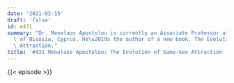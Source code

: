 ```yaml
---
date: '2021-02-15'
draft: 'false'
id: e431
summary: "Dr. Menelaos Apostolou is currently an Associate Professor at the University\
  \ of Nicosia, Cyprus. He\u2019s the author of a new book, The Evolution of Same-Sex\
  \ Attraction."
title: '#431 Menelaos Apostolou: The Evolution of Same-Sex Attraction'
---
```

{{< episode >}}
